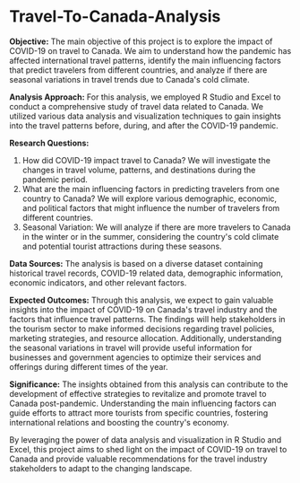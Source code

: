 # Travel-To-Canada-Analysis

**Objective:** The main objective of this project is to explore the impact of COVID-19 on travel to Canada. We aim to understand how the pandemic has affected international travel patterns, identify the main influencing factors that predict travelers from different countries, and analyze if there are seasonal variations in travel trends due to Canada's cold climate.

**Analysis Approach:** For this analysis, we employed R Studio and Excel to conduct a comprehensive study of travel data related to Canada. We utilized various data analysis and visualization techniques to gain insights into the travel patterns before, during, and after the COVID-19 pandemic.

**Research Questions:**
1. How did COVID-19 impact travel to Canada? We will investigate the changes in travel volume, patterns, and destinations during the pandemic period.
2. What are the main influencing factors in predicting travelers from one country to Canada? We will explore various demographic, economic, and political factors that might influence the number of travelers from different countries.
3. Seasonal Variation: We will analyze if there are more travelers to Canada in the winter or in the summer, considering the country's cold climate and potential tourist attractions during these seasons.

**Data Sources:** The analysis is based on a diverse dataset containing historical travel records, COVID-19 related data, demographic information, economic indicators, and other relevant factors.

**Expected Outcomes:** Through this analysis, we expect to gain valuable insights into the impact of COVID-19 on Canada's travel industry and the factors that influence travel patterns. The findings will help stakeholders in the tourism sector to make informed decisions regarding travel policies, marketing strategies, and resource allocation. Additionally, understanding the seasonal variations in travel will provide useful information for businesses and government agencies to optimize their services and offerings during different times of the year.

**Significance:** The insights obtained from this analysis can contribute to the development of effective strategies to revitalize and promote travel to Canada post-pandemic. Understanding the main influencing factors can guide efforts to attract more tourists from specific countries, fostering international relations and boosting the country's economy.

By leveraging the power of data analysis and visualization in R Studio and Excel, this project aims to shed light on the impact of COVID-19 on travel to Canada and provide valuable recommendations for the travel industry stakeholders to adapt to the changing landscape.
